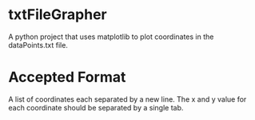 # txtFileGrapher
A python project that uses matplotlib to plot coordinates in the dataPoints.txt file.

# Accepted Format
A list of coordinates each separated by a new line.
The x and y value for each coordinate should be separated by a single tab.
